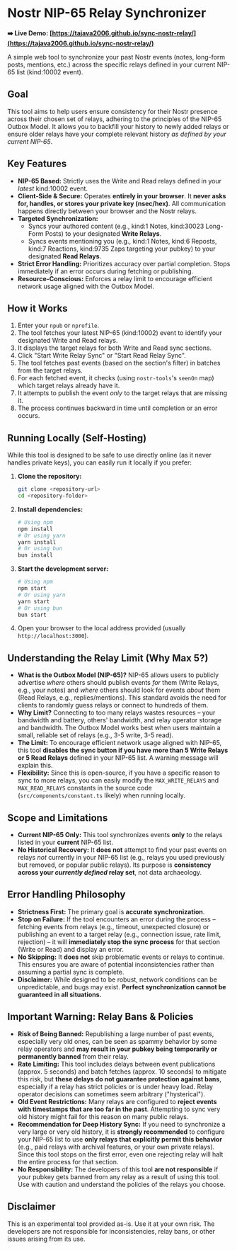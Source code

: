 
# Nostr NIP-65 Relay Synchronizer


**➡️ Live Demo: [https://tajava2006.github.io/sync-nostr-relay/](https://tajava2006.github.io/sync-nostr-relay/)**


A simple web tool to synchronize your past Nostr events (notes, long-form posts, mentions, etc.) across the specific relays defined in your current NIP-65 list (kind:10002 event).

## Goal

This tool aims to help users ensure consistency for their Nostr presence across their chosen set of relays, adhering to the principles of the NIP-65 Outbox Model. It allows you to backfill your history to newly added relays or ensure older relays have your complete relevant history *as defined by your current NIP-65*.

## Key Features

*   **NIP-65 Based:** Strictly uses the Write and Read relays defined in your *latest* kind:10002 event.
*   **Client-Side & Secure:** Operates **entirely in your browser**. It **never asks for, handles, or stores your private key (nsec/hex)**. All communication happens directly between your browser and the Nostr relays.
*   **Targeted Synchronization:**
    *   Syncs your authored content (e.g., kind:1 Notes, kind:30023 Long-Form Posts) to your designated **Write Relays**.
    *   Syncs events mentioning you (e.g., kind:1 Notes, kind:6 Reposts, kind:7 Reactions, kind:9735 Zaps targeting your pubkey) to your designated **Read Relays**.
*   **Strict Error Handling:** Prioritizes accuracy over partial completion. Stops immediately if an error occurs during fetching or publishing.
*   **Resource-Conscious:** Enforces a relay limit to encourage efficient network usage aligned with the Outbox Model.

## How it Works

1.  Enter your `npub` or `nprofile`.
2.  The tool fetches your latest NIP-65 (kind:10002) event to identify your designated Write and Read relays.
3.  It displays the target relays for both Write and Read sync sections.
4.  Click "Start Write Relay Sync" or "Start Read Relay Sync".
5.  The tool fetches past events (based on the section's filter) in batches from the target relays.
6.  For each fetched event, it checks (using `nostr-tools`'s `seenOn` map) which target relays already have it.
7.  It attempts to publish the event *only* to the target relays that are missing it.
8.  The process continues backward in time until completion or an error occurs.

## Running Locally (Self-Hosting)

While this tool is designed to be safe to use directly online (as it never handles private keys), you can easily run it locally if you prefer:

1.  **Clone the repository:**
    ```bash
    git clone <repository-url>
    cd <repository-folder>
    ```
2.  **Install dependencies:**
    ```bash
    # Using npm
    npm install
    # Or using yarn
    yarn install
    # Or using bun
    bun install
    ```
3.  **Start the development server:**
    ```bash
    # Using npm
    npm start
    # Or using yarn
    yarn start
    # Or using bun
    bun start
    ```
4.  Open your browser to the local address provided (usually `http://localhost:3000`).

## Understanding the Relay Limit (Why Max 5?)

*   **What is the Outbox Model (NIP-65)?** NIP-65 allows users to publicly advertise *where* others should publish events *for* them (Write Relays, e.g., your notes) and *where* others should look for events *about* them (Read Relays, e.g., replies/mentions). This standard avoids the need for clients to randomly guess relays or connect to hundreds of them.
*   **Why Limit?** Connecting to too many relays wastes resources – your bandwidth and battery, others' bandwidth, and relay operator storage and bandwidth. The Outbox Model works best when users maintain a small, reliable set of relays (e.g., 3-5 write, 3-5 read).
*   **The Limit:** To encourage efficient network usage aligned with NIP-65, this tool **disables the sync button if you have more than 5 Write Relays or 5 Read Relays** defined in your NIP-65 list. A warning message will explain this.
*   **Flexibility:** Since this is open-source, if you have a specific reason to sync to more relays, you can easily modify the `MAX_WRITE_RELAYS` and `MAX_READ_RELAYS` constants in the source code (`src/components/constant.ts` likely) when running locally.

## Scope and Limitations

*   **Current NIP-65 Only:** This tool synchronizes events **only** to the relays listed in your **current** NIP-65 list.
*   **No Historical Recovery:** It **does not** attempt to find your past events on relays *not* currently in your NIP-65 list (e.g., relays you used previously but removed, or popular public relays). Its purpose is **consistency across your *currently defined* relay set**, not data archaeology.

## Error Handling Philosophy

*   **Strictness First:** The primary goal is **accurate synchronization**.
*   **Stop on Failure:** If the tool encounters an error during the process – fetching events from relays (e.g., timeout, unexpected closure) or publishing an event to a target relay (e.g., connection issue, rate limit, rejection) – it will **immediately stop the sync process** for that section (Write or Read) and display an error.
*   **No Skipping:** It **does not** skip problematic events or relays to continue. This ensures you are aware of potential inconsistencies rather than assuming a partial sync is complete.
*   **Disclaimer:** While designed to be robust, network conditions can be unpredictable, and bugs may exist. **Perfect synchronization cannot be guaranteed in all situations.**

## **Important Warning: Relay Bans & Policies**

*   **Risk of Being Banned:** Republishing a large number of past events, especially very old ones, can be seen as spammy behavior by some relay operators and **may result in your pubkey being temporarily or permanently banned** from their relay.
*   **Rate Limiting:** This tool includes delays between event publications (approx. 5 seconds) and batch fetches (approx. 10 seconds) to mitigate this risk, but **these delays do not guarantee protection against bans**, especially if a relay has strict policies or is under heavy load. Relay operator decisions can sometimes seem arbitrary ("hysterical").
*   **Old Event Restrictions:** Many relays are configured to **reject events with timestamps that are too far in the past**. Attempting to sync very old history might fail for this reason on many public relays.
*   **Recommendation for Deep History Sync:** If you need to synchronize a very large or very old history, it is **strongly recommended** to configure your NIP-65 list to use **only relays that explicitly permit this behavior** (e.g., paid relays with archival features, or your own private relays). Since this tool stops on the first error, even one rejecting relay will halt the entire process for that section.
*   **No Responsibility:** The developers of this tool **are not responsible** if your pubkey gets banned from any relay as a result of using this tool. Use with caution and understand the policies of the relays you choose.

## Disclaimer

This is an experimental tool provided as-is. Use it at your own risk. The developers are not responsible for inconsistencies, relay bans, or other issues arising from its use. 
